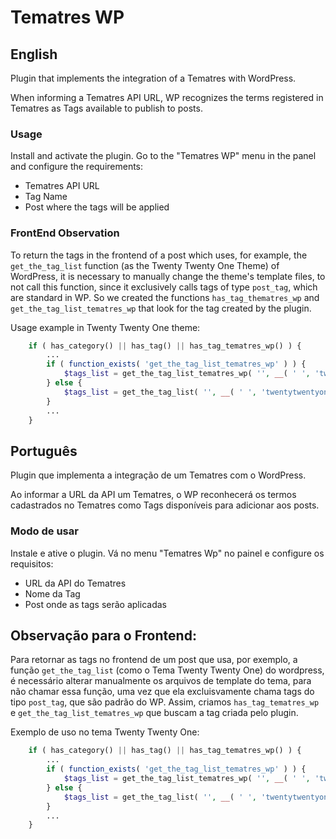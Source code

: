 # Tematres WP

## English

Plugin that implements the integration of a Tematres with WordPress.

When informing a Tematres API URL, WP recognizes the terms registered in Tematres as Tags available to publish to posts.

### Usage
Install and activate the plugin. Go to the "Tematres WP" menu in the panel and configure the requirements:
- Tematres API URL
- Tag Name
- Post where the tags will be applied

### FrontEnd Observation

To return the tags in the frontend of a post which uses, for example, the ``get_the_tag_list`` function (as the Twenty Twenty One Theme) of WordPress, it is necessary to manually change the theme's template files, to not call this function, since it exclusively calls tags of type `post_tag`, which are standard in WP. So we created the functions `has_tag_thematres_wp` and `get_the_tag_list_tematres_wp` that look for the tag created by the plugin.


Usage example in Twenty Twenty One theme:

```php
    if ( has_category() || has_tag() || has_tag_tematres_wp() ) {
        ...
        if ( function_exists( 'get_the_tag_list_tematres_wp' ) ) {
            $tags_list = get_the_tag_list_tematres_wp( '', __( ' ', 'twentytwentyone' ) );
        } else {
            $tags_list = get_the_tag_list( '', __( ' ', 'twentytwentyone' ) );
        }
        ...
    }
```
## Português

Plugin que implementa a integração de um Tematres com o WordPress.

Ao informar a URL da API um Tematres, o WP reconhecerá os termos cadastrados no Tematres como Tags disponíveis para adicionar aos posts.

### Modo de usar

Instale e ative o plugin. Vá no menu "Tematres Wp" no painel e configure os requisitos:
- URL da API do Tematres
- Nome da Tag
- Post onde as tags serão aplicadas

## Observação para o Frontend:
Para retornar as tags no frontend de um post que usa, por exemplo, a função ``get_the_tag_list`` (como o Tema Twenty Twenty One) do wordpress, é necessário alterar manualmente os arquivos de template do tema, para não chamar essa função, uma vez que ela excluisvamente chama tags do tipo `post_tag`, que são padrão do WP. Assim, criamos `has_tag_tematres_wp` e `get_the_tag_list_tematres_wp` que buscam a tag criada pelo plugin.

Exemplo de uso no tema Twenty Twenty One:

```php
    if ( has_category() || has_tag() || has_tag_tematres_wp() ) {
        ...
        if ( function_exists( 'get_the_tag_list_tematres_wp' ) ) {
            $tags_list = get_the_tag_list_tematres_wp( '', __( ' ', 'twentytwentyone' ) );
        } else {
            $tags_list = get_the_tag_list( '', __( ' ', 'twentytwentyone' ) );
        }
        ...
    }
```